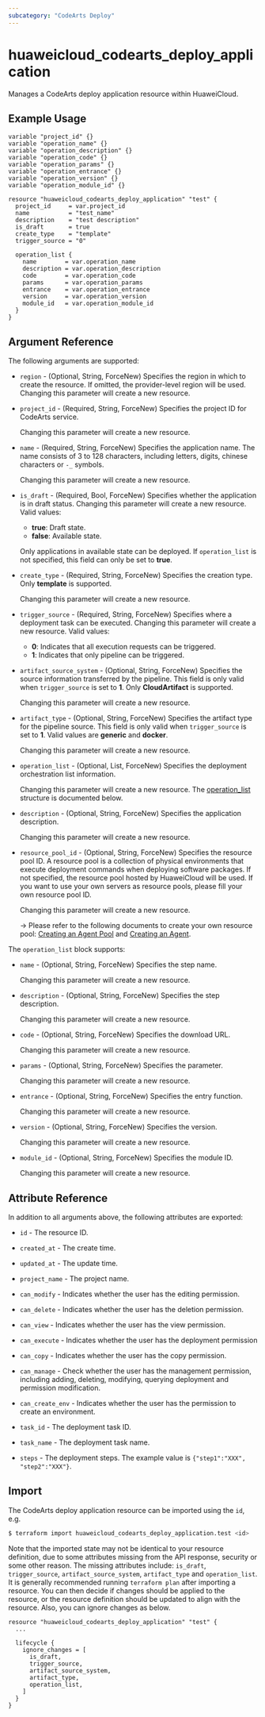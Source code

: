 ```yaml
---
subcategory: "CodeArts Deploy"
---
```


# huaweicloud_codearts_deploy_application

Manages a CodeArts deploy application resource within HuaweiCloud.

## Example Usage

```hcl
variable "project_id" {}
variable "operation_name" {}
variable "operation_description" {}
variable "operation_code" {}
variable "operation_params" {}
variable "operation_entrance" {}
variable "operation_version" {}
variable "operation_module_id" {}

resource "huaweicloud_codearts_deploy_application" "test" {
  project_id     = var.project_id
  name           = "test_name"
  description    = "test description"
  is_draft       = true
  create_type    = "template"
  trigger_source = "0"

  operation_list {
    name        = var.operation_name
    description = var.operation_description
    code        = var.operation_code
    params      = var.operation_params
    entrance    = var.operation_entrance
    version     = var.operation_version
    module_id   = var.operation_module_id
  }
}
```

## Argument Reference

The following arguments are supported:

* `region` - (Optional, String, ForceNew) Specifies the region in which to create the resource.
  If omitted, the provider-level region will be used. Changing this parameter will create a new resource.

* `project_id` - (Required, String, ForceNew) Specifies the project ID for CodeArts service.

  Changing this parameter will create a new resource.

* `name` - (Required, String, ForceNew) Specifies the application name. The name consists of 3 to 128 characters,
  including letters, digits, chinese characters or `-_` symbols.

  Changing this parameter will create a new resource.

* `is_draft` - (Required, Bool, ForceNew) Specifies whether the application is in draft status.
  Changing this parameter will create a new resource. Valid values:
  + **true**:  Draft state.
  + **false**: Available state.

  Only applications in available state can be deployed.
  If `operation_list` is not specified, this field can only be set to **true**.

* `create_type` - (Required, String, ForceNew) Specifies the creation type. Only **template** is supported.

  Changing this parameter will create a new resource.

* `trigger_source` - (Required, String, ForceNew) Specifies where a deployment task can be executed.
  Changing this parameter will create a new resource. Valid values:
  + **0**: Indicates that all execution requests can be triggered.
  + **1**: Indicates that only pipeline can be triggered.

* `artifact_source_system` - (Optional, String, ForceNew) Specifies the source information transferred by the pipeline.
  This field is only valid when `trigger_source` is set to **1**. Only **CloudArtifact** is supported.
  
  Changing this parameter will create a new resource.

* `artifact_type` - (Optional, String, ForceNew) Specifies the artifact type for the pipeline source.
  This field is only valid when `trigger_source` is set to **1**. Valid values are **generic** and **docker**.

  Changing this parameter will create a new resource.

* `operation_list` - (Optional, List, ForceNew) Specifies the deployment orchestration list information.

  Changing this parameter will create a new resource.
  The [operation_list](#DeployApplication_operation_list) structure is documented below.

* `description` - (Optional, String, ForceNew) Specifies the application description.

  Changing this parameter will create a new resource.

* `resource_pool_id` - (Optional, String, ForceNew) Specifies the resource pool ID. A resource pool is a collection
  of physical environments that execute deployment commands when deploying software packages.
  If not specified, the resource pool hosted by HuaweiCloud will be used.
  If you want to use your own servers as resource pools, please fill your own resource pool ID.

  Changing this parameter will create a new resource.

  -> Please refer to the following documents to create your own resource pool:
  [Creating an Agent Pool](https://support.huaweicloud.com/intl/en-us/usermanual-devcloud/devcloud_01_0016.html) and
  [Creating an Agent](https://support.huaweicloud.com/intl/en-us/usermanual-devcloud/devcloud_01_0017.html).

<a name="DeployApplication_operation_list"></a>
The `operation_list` block supports:

* `name` - (Optional, String, ForceNew) Specifies the step name.

  Changing this parameter will create a new resource.

* `description` - (Optional, String, ForceNew) Specifies the step description.

  Changing this parameter will create a new resource.

* `code` - (Optional, String, ForceNew) Specifies the download URL.

  Changing this parameter will create a new resource.

* `params` - (Optional, String, ForceNew) Specifies the parameter.

  Changing this parameter will create a new resource.

* `entrance` - (Optional, String, ForceNew) Specifies the entry function.

  Changing this parameter will create a new resource.

* `version` - (Optional, String, ForceNew) Specifies the version.

  Changing this parameter will create a new resource.

* `module_id` - (Optional, String, ForceNew) Specifies the module ID.

  Changing this parameter will create a new resource.

## Attribute Reference

In addition to all arguments above, the following attributes are exported:

* `id` - The resource ID.

* `created_at` - The create time.

* `updated_at` - The update time.

* `project_name` - The project name.

* `can_modify` - Indicates whether the user has the editing permission.

* `can_delete` - Indicates whether the user has the deletion permission.

* `can_view` - Indicates whether the user has the view permission.

* `can_execute` - Indicates whether the user has the deployment permission

* `can_copy` - Indicates whether the user has the copy permission.

* `can_manage` - Check whether the user has the management permission, including adding, deleting, modifying,
  querying deployment and permission modification.

* `can_create_env` - Indicates whether the user has the permission to create an environment.

* `task_id` - The deployment task ID.

* `task_name` - The deployment task name.

* `steps` - The deployment steps. The example value is `{"step1":"XXX", "step2":"XXX"}`.

## Import

The CodeArts deploy application resource can be imported using the `id`, e.g.

```bash
$ terraform import huaweicloud_codearts_deploy_application.test <id>
```

Note that the imported state may not be identical to your resource definition, due to some attributes missing from the
API response, security or some other reason. The missing attributes include: `is_draft`, `trigger_source`,
`artifact_source_system`, `artifact_type` and `operation_list`.
It is generally recommended running `terraform plan` after importing a resource.
You can then decide if changes should be applied to the resource, or the resource definition should be updated to align
with the resource. Also, you can ignore changes as below.

```hcl
resource "huaweicloud_codearts_deploy_application" "test" {
  ...
  
  lifecycle {
    ignore_changes = [
      is_draft,
      trigger_source,
      artifact_source_system,
      artifact_type,
      operation_list,
    ]
  }
}
```
